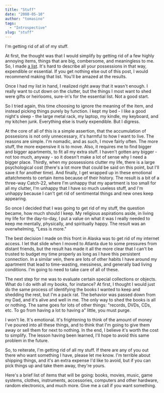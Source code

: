 ```yaml
---
title: "Stuff"
date: "2008-05-10"
author: "tomasino"
tags:
  - "Introspective"
slug: "stuff"
---
```


I'm getting rid of all of my stuff.

At first, the thought was that I would simplify by getting rid of a few
highly annoying items, things that are big, combersome, and meaningless
to me. So, I made [a list][]. It's hard to describe all your possessions
in that way, expendible or essential. If you get nothing else out of
this post, I would recommend making that list. You'll be amazed at the
results.

Once I had my list in hand, I realized right away that it wasn't enough.
I really want to cut down on the clutter, but the things I most want to
shed were gifts or heirlooms, sure-in's for the essential list. Not a
good start.

So I tried again, this time choosing to ignore the meaning of the item,
and instead picking things purely by function. I kept my bed - I like a
good night's sleep - the large metal rack, my laptop, my kindle, my
keyboard, and my kitchen junk. Everything else is truely expendible. But
I digress.

At the core of all of this is a simple assertion, that the accumulation
of possesions is not only unnecessary, it's harmful to how I want to
live. The reasons are simple. I'm nomadic, and as such, I move fairly
often. The more stuff, the more expensive it is to move. Also, it
requires me to find bigger and bigger apartments, to fit all my extra
stuff. I haven't gotten any bigger - not too much, anyway - so it
doesn't make a lot of sense why I need a bigger place. Thirdly, when my
possessions clutter my life, there is a large psychological cost
(there's a lot more that could be said on this point, but I'll save it
for another time). And finally, I get wrapped up in these emotional
attatchments to certain items because of their history. The result is a
bit of a three-way Catch-22, where I'm unhappy that my apartment is too
small for all my clutter, I'm unhappy that I have so much useless stuff,
and I'm unhappy because I can't get rid of sentimental things and new
ones keep appearing.

So once I decided that I was going to get rid of my stuff, the question
became, how much should I keep. My religious aspirations aside, in
living my life for the day-to-day, I put a value on what it was I really
needed to keep me mentally, physically, and spiritually happy. The
result was an overwhelming, "Less is more."

The best decision I made on this front in Alaska was to get rid of my
internet access. I let that slide when I moved to Atlanta due to some
pressures from distant friends, but the result has made it all the more
clear that I can't be trusted to budget my time properly as long as I
have this persistent connection. In a similar vein, there are lots of
other habits I have around my apartment that lead to time-wasting,
messiness, and generally bad living conditions. I'm going to need to
take care of all of these.

The next step for me was to evaluate certain special collections or
objects. What do I do with all my books, for instance? At first, I
thought I would just do the same process of identifying the books I
wanted to keep and shedding the rest, but I'm a pack rat. The behavior
was passed down from my Dad, and it's alive and well in me. The only way
to shed the books is all or nothing. The same goes for lots of other
things: "records, DVDs, CDs, etc. To go from having a lot to having a"
little, you must purge.

I won't lie. It's emotional. It's frightening to think of the amount of
money I've poured into all these things, and to think that I'm going to
give them away or sell them for next to nothing. In the end, I believe
it's worth the cost to simplify. The lesson having been learned, I'll
hope to avoid this same problem in the future.

So, to reiterate, I'm getting rid of all my stuff. If there are any of
you out there who want something I have, please let me know. I'm
terrible about shipping things, and it's an extra expense I'd like to
avoid, but if you can pick things up and take them away, they're yours.

Here's a brief list of items that will be going: books, movies, music,
game systems, clothes, instruments, accessories, computers and other
hardware, random electronics, and much more. Give me a call if you want
something.

  [a list]: other/purge_list.html
